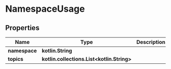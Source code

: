 
# NamespaceUsage

## Properties
Name | Type | Description | Notes
------------ | ------------- | ------------- | -------------
**namespace** | **kotlin.String** |  |  [optional]
**topics** | **kotlin.collections.List&lt;kotlin.String&gt;** |  |  [optional]



